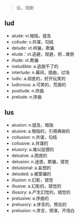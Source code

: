 > 玩，戏剧

## lud

- alude: vi.暗指，提及
- collude: v.共谋，勾结
- delude: vt.哄骗，欺骗
- elude：vt.逃避，规避，把...难倒
- illude: vt.欺骗
- ineludible: a.逃脱不了的
- interlude: n.幕间，插曲，过场
- ludic: a.顽皮的，好开玩笑的
- ludicrous: a.可笑的，荒唐的
- postlude: n.终曲
- prelude: n.序曲

## lus

- alusion: n.提及，暗指
- alusive: a.暗指的，引用典故的
- collusion: n.共谋，勾结
- collusive: a.共谋的
- elusory: a.难以捉摸的
- delusive: a.困惑的
- delusion: n.迷惑，欺骗，错觉
- delusional: a.妄想的
- deluded: a.被蒙骗的
- illusion: n.幻影，错觉
- illusive: a.幻影的，错觉的
- illusory: a.产生幻觉的，错觉的
- prelusive: a.序曲的
- prelusory: a.序言的，预兆的
- prelusion: n.序言，预演，开场白